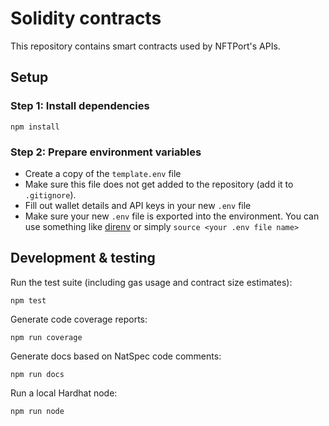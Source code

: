 # Solidity contracts

This repository contains smart contracts used by NFTPort's APIs.



## Setup

### Step 1: Install dependencies

```
npm install
```

### Step 2: Prepare environment variables

- Create a copy of the `template.env` file
- Make sure this file does not get added to the repository (add it to `.gitignore`).
- Fill out wallet details and API keys in your new `.env` file
- Make sure your new `.env` file is exported into the environment. You can use something like [direnv](https://direnv.net/) or simply `source <your .env file name>`

## Development & testing

Run the test suite (including gas usage and contract size estimates):

```
npm test
```

Generate code coverage reports:

```
npm run coverage
```

Generate docs based on NatSpec code comments:

```
npm run docs
```

Run a local Hardhat node:

```
npm run node
```
